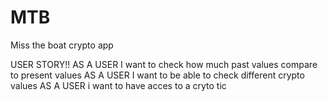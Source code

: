 # MTB
Miss the boat crypto app

USER STORY!!
AS A USER I want to check how much past values compare to present values
AS A USER I want to be able to check different crypto values
AS A USER i want to have acces to a cryto tic

